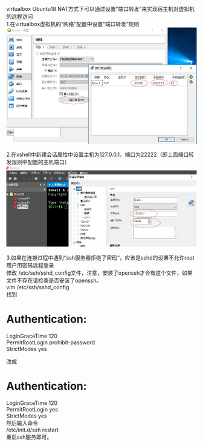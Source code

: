virtualbox Ubuntu18 NAT方式下可以通过设置“端口转发”来实现宿主机对虚拟机的远程访问     
1.在virtualbox虚拟机的“网络”配置中设置“端口转发”规则
<img src="nat1.jpg">

2.在xshell中新建会话属性中设置主机为127.0.0.1，端口为22222（即上面端口转发规则中配置的主机端口）
<img src="nat2.jpg">

3.如果在连接过程中遇到“ssh服务器拒绝了密码“，应该是sshd的设置不允许root用户用密码远程登录     
修改 /etc/ssh/sshd_config文件，注意，安装了openssh才会有这个文件，如果文件不存在请检查是否安装了openssh。     
vim /etc/ssh/sshd_config     
找到     
# Authentication:     
LoginGraceTime 120      
PermitRootLogin prohibit-password     
StrictModes yes    
    
改成     
# Authentication:     
LoginGraceTime 120     
PermitRootLogin yes      
StrictModes yes     
然后输入命令      
/etc/init.d/ssh restart      
重启ssh服务即可。    




